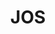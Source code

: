 ---
title: JOS
description: A bare bones operating systems with unix like features implemented in an exokernel fashion
url: #
---